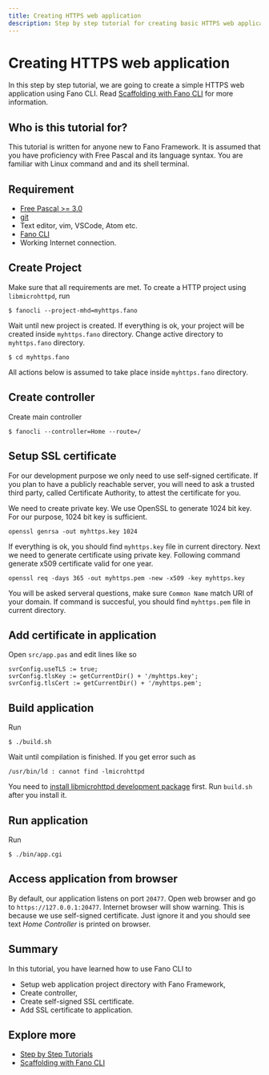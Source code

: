 ```yaml
---
title: Creating HTTPS web application
description: Step by step tutorial for creating basic HTTPS web application
---
```


<h1 class="major">Creating HTTPS web application</h1>

In this step by step tutorial, we are going to create a simple HTTPS web application using Fano CLI. Read [Scaffolding with Fano CLI](/scaffolding-with-fano-cli) for more information.

## Who is this tutorial for?

This tutorial is written for anyone new to Fano Framework. It is assumed that you have proficiency with Free Pascal and its language syntax. You are familiar with  Linux command and and its shell terminal.

## Requirement

- [Free Pascal >= 3.0](https://www.freepascal.org)
- [git](https://git-scm.com/)
- Text editor, vim, VSCode, Atom etc.
- [Fano CLI](https://github.com/fanoframework/fano-cli)
- Working Internet connection.

## Create Project

Make sure that all requirements are met. To create a HTTP project using `libmicrohttpd`, run

```
$ fanocli --project-mhd=myhttps.fano
```

Wait until new project is created. If everything is ok, your project will be created inside `myhttps.fano` directory. Change active directory to `myhttps.fano` directory.

```
$ cd myhttps.fano
```

All actions below is assumed to take place inside `myhttps.fano` directory.

## Create controller

Create main controller

```
$ fanocli --controller=Home --route=/
```
## Setup SSL certificate
For our development  purpose we only need to use self-signed certificate. If you plan to have a publicly reachable server, you will need to ask a trusted third party, called Certificate Authority, to attest the certificate for you.

We need to create private key. We use OpenSSL to generate 1024 bit key. For our purpose, 1024 bit key is sufficient.

```
openssl genrsa -out myhttps.key 1024
```

If everything is ok, you should find `myhttps.key` file in current directory. Next we need to generate certificate using private key. Following command generate x509 certificate valid for one year.

```
openssl req -days 365 -out myhttps.pem -new -x509 -key myhttps.key
```
You will be asked serveral questions, make sure `Common Name` match URI of your domain.
If command is succesful, you should find `myhttps.pem` file in current directory.

## Add certificate in application

Open `src/app.pas` and edit lines like so

```
svrConfig.useTLS := true;
svrConfig.tlsKey := getCurrentDir() + '/myhttps.key';
svrConfig.tlsCert := getCurrentDir() + '/myhttps.pem';
```
## Build application

Run

```
$ ./build.sh
```

Wait until compilation is finished. If you get error such as

```
/usr/bin/ld : cannot find -lmicrohttpd
```

You need to [install libmicrohttpd development package](/known-issues#missing-libmicrohttpd-development-package) first. Run `build.sh` after you install it.

## Run application

Run

```
$ ./bin/app.cgi
```

## Access application from browser

By default, our application listens on port `20477`. Open web browser and go to `https://127.0.0.1:20477`. Internet browser will show warning. This is because we use self-signed certificate. Just ignore it and you should see text *Home Controller* is printed on browser.

## Summary

In this tutorial, you have learned how to use Fano CLI to

- Setup web application project directory with Fano Framework,
- Create controller,
- Create self-signed SSL certificate.
- Add SSL certificate to application.

## Explore more

- [Step by Step Tutorials](/tutorials)
- [Scaffolding with Fano CLI](/scaffolding-with-fano-cli)

